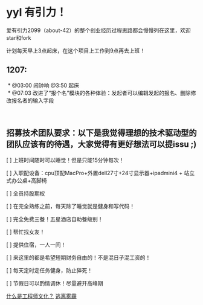 # yyl 有引力！

爱有引力2099（about-42）的整个创业经历过程思路都会慢慢列在这里，欢迎star和fork

计划每天早上3点起床，在这个项目上工作到9点再去上班！

## 1207:

  * @03:00 闹钟响 @3:50 起床  
  * @07:03  改进了“报个名”模块的各种体验：发起者可以编辑发起的报名、删除修改报名者的输入字段
  
  
## 招募技术团队要求：以下是我觉得理想的技术驱动型的团队应该有的待遇，大家觉得有更好想法可以提issu ;)

[ ]	上班时间随时可以睡觉！但是只能15分钟每次！

[ ]	入职配设备：cpu顶配MacPro+外置dell27寸+24寸显示器+ipadmini4 + 站立式办公桌+高脚椅

[ ]	全员持股期权

[ ]	在完全熟练之前，每天除了睡觉就是健身和写代码！

[ ]	完全免费三餐！五星酒店自助餐级别！

[ ]	帮忙找女友！

[ ]	提供住宿，一人一间！

[ ]	来这里的都是希望短期财务自由的！不是混日子混工资的！

[ ]	每天定时定任务健身，防止猝死！

[ ]	节假日可以酌情调休！尽量避开高峰期

[什么是工程师文化？](http://coolshell.cn/articles/17497.html)
[逃离雾霾](http://m.jinrongbaguanv.com/details/details.html?id=102269&from=singlemessage&isappinstalled=1)



 
